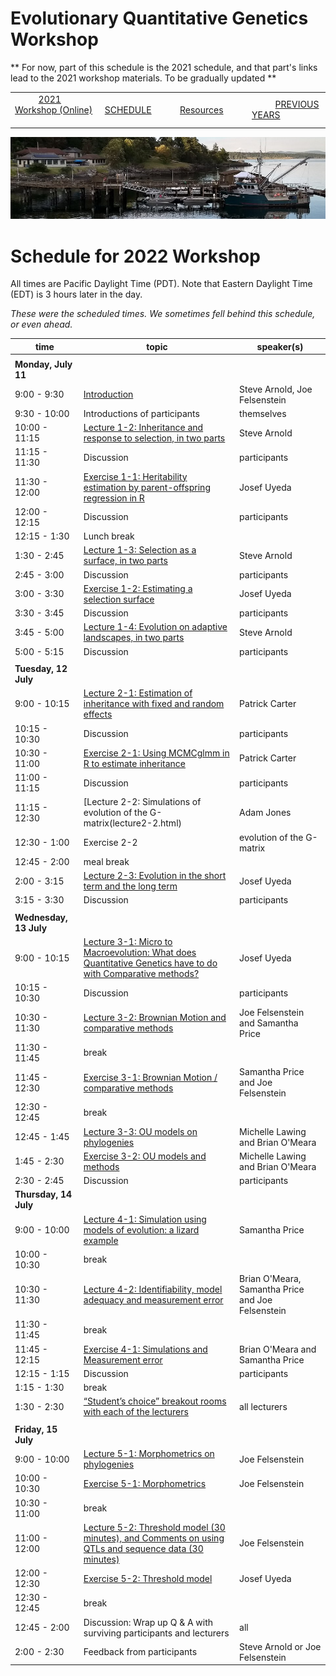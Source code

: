 
# Evolutionary Quantitative Genetics Workshop #

** For now, part of this schedule is the 2021 schedule, and that part's links lead to the 2021 workshop materials.  To be gradually updated **

|        |        |        |    |
|--------|---------------------------------------------|--------------------|------------------------------------------|
| &nbsp;&nbsp;&nbsp;&nbsp;&nbsp;&nbsp;&nbsp;&nbsp;&nbsp; [2021 Workshop (Online)](/index.html) &nbsp;&nbsp;&nbsp;&nbsp;&nbsp;&nbsp;&nbsp;&nbsp;&nbsp; | &nbsp;&nbsp;&nbsp;&nbsp;&nbsp;&nbsp;&nbsp;&nbsp;&nbsp;&nbsp;&nbsp;&nbsp; [SCHEDULE](schedule.html) &nbsp;&nbsp;&nbsp;&nbsp;&nbsp;&nbsp;&nbsp;&nbsp;&nbsp; | &nbsp;&nbsp;&nbsp;&nbsp;&nbsp;&nbsp;&nbsp;&nbsp;&nbsp;&nbsp;&nbsp;&nbsp; [Resources](resources.html) &nbsp;&nbsp;&nbsp;&nbsp;&nbsp;&nbsp;&nbsp;&nbsp;&nbsp; | &nbsp;&nbsp;&nbsp;&nbsp;&nbsp;&nbsp;&nbsp;&nbsp;&nbsp; [PREVIOUS YEARS](previous.html) &nbsp;&nbsp;&nbsp;&nbsp;&nbsp;&nbsp; |


<div align="left">
<img src="/media/FHLimage2018b.jpg" alt="FHL waterfront in 2018">
</div>

# Schedule for 2022 Workshop #

All times are Pacific Daylight Time (PDT).  Note that Eastern Daylight Time (EDT) is 3 hours later in the day.

<em>These were the scheduled times.  We sometimes fell behind this schedule, or even ahead.</em>

| time | topic  |  speaker(s) |
|---------|-------------|------------------|
| | | |
| **Monday, July 11**  |   |    |   
| 9:00 - 9:30 | [Introduction](lecture1-1.html) | Steve Arnold, Joe Felsenstein |
| 9:30 - 10:00 | Introductions of participants | themselves |
| 10:00 - 11:15 | [Lecture 1-2:  Inheritance and response to selection, in two parts](lecture1-2.html) | Steve Arnold | 
| 11:15 - 11:30 | Discussion | participants |
| 11:30 - 12:00 | [Exercise 1-1:  Heritability estimation by parent-offspring regression in R](exercise1-1.html) | Josef Uyeda |
| 12:00 - 12:15 | Discussion | participants |
| 12:15 - 1:30 | Lunch break |  |
| 1:30 - 2:45 | [Lecture 1-3:  Selection as a surface, in two parts](lecture1-3.html) | Steve Arnold |
| 2:45 - 3:00 | Discussion | participants |
| 3:00 - 3:30 | [Exercise 1-2:  Estimating a selection surface](exercise1-2.html)  | Josef Uyeda |
| 3:30 - 3:45 | Discussion | participants |
| 3:45 - 5:00 | [Lecture 1-4:  Evolution on adaptive landscapes, in two parts](lecture1-4.html) | Steve Arnold |
| 5:00 - 5:15 | Discussion | participants |
|  |  |  |
| **Tuesday, 12 July** | | |
| 9:00 - 10:15 | [Lecture 2-1:  Estimation of inheritance with fixed and random effects](lecture2-1.html) | Patrick Carter | 
| 10:15 - 10:30 | Discussion | participants |
| 10:30 - 11:00 | [Exercise 2-1:  Using MCMCglmm in R to estimate inheritance](exercise2-1.html) | Patrick Carter |
| 11:00 - 11:15 | Discussion | participants |
| 11:15 - 12:30 | [Lecture 2-2:  Simulations of evolution of the G-matrix(lecture2-2.html) | Adam Jones | 
| 12:30 - 1:00 | Exercise 2-2 | evolution of the G-matrix |
| 12:45 - 2:00 | meal break | 
| 2:00 - 3:15 | [Lecture 2-3:  Evolution in the short term and the long term](lecture2-3.html) | Josef Uyeda |
| 3:15 - 3:30 | Discussion | participants |
| | | |
| **Wednesday, 13 July** | | |
| 9:00 - 10:15 | [Lecture 3-1: Micro to Macroevolution: What does Quantitative Genetics have to do with Comparative methods?](lecture3-1.html) | Josef Uyeda | 
| 10:15 - 10:30 | Discussion | participants |
| 10:30 - 11:30 | [Lecture 3-2: Brownian Motion and comparative methods](lecture3-2.html) | Joe Felsenstein and Samantha Price |
| 11:30 - 11:45 | break | |
| 11:45 - 12:30 | [Exercise 3-1: Brownian Motion / comparative methods](exercise3-1.html) | Samantha Price and Joe Felsenstein | 
| 12:30 - 12:45 | break | |
| 12:45 - 1:45 | [Lecture 3-3: OU models on phylogenies](lecture3-3.html) | Michelle Lawing and Brian O'Meara |
| 1:45 - 2:30 | [Exercise 3-2: OU models and methods](exercise3-2.html) | Michelle Lawing and Brian O'Meara |
| 2:30 - 2:45 | Discussion | participants |
| **Thursday, 14 July** | | |
| 9:00 - 10:00 | [Lecture 4-1: Simulation using models of evolution: a lizard example](lecture4-1.html) | Samantha Price |
| 10:00 - 10:30 | break |  |
| 10:30 - 11:30 | [Lecture 4-2: Identifiability, model adequacy and measurement error](lecture4-2.html) | Brian O'Meara, Samantha Price and Joe Felsenstein | 
| 11:30 - 11:45 | break |  |
| 11:45 - 12:15 | [Exercise 4-1:  Simulations and Measurement error](exercise4-1.html) | Brian O'Meara and Samantha Price |
| 12:15 - 1:15 | Discussion | participants |
| 1:15 - 1:30 | break | |
| 1:30 - 2:30 | [“Student’s choice” breakout rooms with each of the lecturers](lecture4-3.html) | all lecturers |
| | | |
| **Friday, 15 July** | | |
| 9:00 - 10:00 | [Lecture 5-1: Morphometrics on phylogenies](lecture5-1.html) | Joe Felsenstein |
| 10:00 - 10:30 | [Exercise 5-1: Morphometrics](exercise5-1.html) | Joe Felsenstein|
| 10:30 - 11:00 | break |  |
| 11:00 - 12:00 | [Lecture 5-2: Threshold model (30 minutes), and Comments on using QTLs and sequence data (30 minutes)](lecture5-2.md) | Joe Felsenstein |
| 12:00 - 12:30 | [Exercise 5-2: Threshold model](exercise5-2.html) | Josef Uyeda |
| 12:30 - 12:45 | break |  |
| 12:45 - 2:00 | Discussion: Wrap up Q & A with surviving participants and lecturers | all |
| 2:00 - 2:30 | Feedback from participants | Steve Arnold or Joe Felsenstein |

